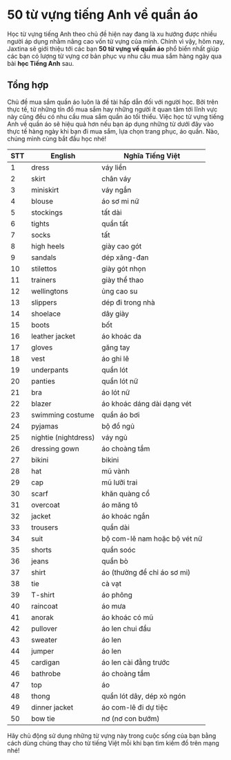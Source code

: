 # 50 từ vựng tiếng Anh về quần áo

Học từ vựng tiếng Anh theo chủ đề hiện nay đang là xu hướng được nhiều người áp dụng nhằm nâng cao vốn từ vựng của mình. Chính vì vậy, hôm nay, Jaxtina sẽ giới thiệu tới các bạn **50 từ vựng về quần áo** phổ biến nhất giúp các bạn có lượng từ vựng cơ bản phục vụ nhu cầu mua sắm hàng ngày qua bài **học Tiếng Anh** sau.

## **Tổng hợp**

Chủ đề mua sắm quần áo luôn là đề tài hấp dẫn đối với người học. Bởi trên thực tế, từ những tín đồ mua sắm hay những người ít quan tâm tới lĩnh vực này cũng đều có nhu cầu mua sắm quần áo tối thiểu. Việc học từ vựng tiếng Anh về quần áo sẽ hiệu quả hơn nếu bạn áp dụng những từ dưới đây vào thực tế hàng ngày khi bạn đi mua sắm, lựa chọn trang phục, áo quần. Nào, chúng mình cùng bắt đầu học nhé!

| **STT** | **English**          | **Nghĩa Tiếng Việt**         |
|---------|----------------------|------------------------------|
| 1       | dress                | váy liền                     |
| 2       | skirt                | chân váy                     |
| 3       | miniskirt            | váy ngắn                     |
| 4       | blouse               | áo sơ mi nữ                  |
| 5       | stockings            | tất dài                      |
| 6       | tights               | quần tất                     |
| 7       | socks                | tất                          |
| 8       | high heels           | giày cao gót                 |
| 9       | sandals              | dép xăng-đan                 |
| 10      | stilettos            | giày gót nhọn                |
| 11      | trainers             | giày thể thao                |
| 12      | wellingtons          | ủng cao su                   |
| 13      | slippers             | dép đi trong nhà             |
| 14      | shoelace             | dây giày                     |
| 15      | boots                | bốt                          |
| 16      | leather jacket       | áo khoác da                  |
| 17      | gloves               | găng tay                     |
| 18      | vest                 | áo ghi lê                    |
| 19      | underpants           | quần lót                     |
| 20      | panties              | quần lót nữ                  |
| 21      | bra                  | áo lót nữ                    |
| 22      | blazer               | áo khoác dáng dài dạng vét   |
| 23      | swimming costume     | quần áo bơi                  |
| 24      | pyjamas              | bộ đồ ngủ                    |
| 25      | nightie (nightdress) | váy ngủ                      |
| 26      | dressing gown        | áo choàng tắm                |
| 27      | bikini               | bikini                       |
| 28      | hat                  | mũ vành                      |
| 29      | cap                  | mũ lưỡi trai                 |
| 30      | scarf                | khăn quàng cổ                |
| 31      | overcoat             | áo măng tô                   |
| 32      | jacket               | áo khoác ngắn                |
| 33      | trousers             | quần dài                     |
| 34      | suit                 | bộ com-lê nam hoặc bộ vét nữ |
| 35      | shorts               | quần soóc                    |
| 36      | jeans                | quần bò                      |
| 37      | shirt                | áo (thường để chỉ áo sơ mi)  |
| 38      | tie                  | cà vạt                       |
| 39      | T-shirt              | áo phông                     |
| 40      | raincoat             | áo mưa                       |
| 41      | anorak               | áo khoác có mũ               |
| 42      | pullover             | áo len chui đầu              |
| 43      | sweater              | áo len                       |
| 44      | jumper               | áo len                       |
| 45      | cardigan             | áo len cài đằng trước        |
| 46      | bathrobe             | áo choàng tắm                |
| 47      | top                  | áo                           |
| 48      | thong                | quần lót dây, dép xỏ ngón    |
| 49      | dinner jacket        | áo com-lê đi dự tiệc         |
| 50      | bow tie              | nơ (nơ con bướm)             |

Hãy chủ động sử dụng những từ vựng này trong cuộc sống của bạn bằng cách dùng chúng thay cho từ tiếng Việt mỗi khi bạn tìm kiếm đồ trên mạng nhé!
